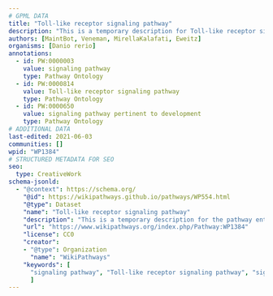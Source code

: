 ```yaml
---
# GPML DATA
title: "Toll-like receptor signaling pathway"
description: "This is a temporary description for Toll-like receptor signaling pathway"
authors: [MaintBot, Veneman, MirellaKalafati, Eweitz]
organisms: [Danio rerio]
annotations:
  - id: PW:0000003
    value: signaling pathway
    type: Pathway Ontology
  - id: PW:0000814
    value: Toll-like receptor signaling pathway
    type: Pathway Ontology
  - id: PW:0000650
    value: signaling pathway pertinent to development
    type: Pathway Ontology
# ADDITIONAL DATA
last-edited: 2021-06-03
communities: []
wpid: "WP1384"
# STRUCTURED METADATA FOR SEO
seo:
  type: CreativeWork
schema-jsonld:
  - "@context": https://schema.org/
    "@id": https://wikipathways.github.io/pathways/WP554.html
    "@type": Dataset
    "name": "Toll-like receptor signaling pathway"
    "description": "This is a temporary description for the pathway entitled: Toll-like receptor signaling pathway"
    "url": "https://www.wikipathways.org/index.php/Pathway:WP1384"
    "license": CC0
    "creator":
    - "@type": Organization
      "name": "WikiPathways"
    "keywords": [
      "signaling pathway", "Toll-like receptor signaling pathway", "signaling pathway pertinent to development",
      ]
---
```

